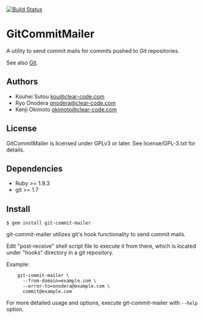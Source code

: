 [![Build Status](https://travis-ci.org/clear-code/git-commit-mailer.svg?branch=master)](https://travis-ci.org/clear-code/git-commit-mailer)

# GitCommitMailer

A utility to send commit mails for commits pushed to Git repositories.

See also [Git](http://git-scm.com/).

## Authors

* Kouhei Sutou <kou@clear-code.com>
* Ryo Onodera <onodera@clear-code.com>
* Kenji Okimoto <okimoto@clear-code.com>

## License

GitCommitMailer is licensed under GPLv3 or later. See
license/GPL-3.txt for details.

## Dependencies

* Ruby >= 1.9.3
* git >= 1.7

## Install

~~~
$ gem install git-commit-mailer
~~~

git-commit-mailer utilizes git's hook functionality to send
commit mails.

Edit "post-receive" shell script file to execute it from there,
which is located under "hooks" directory in a git repository.

Example:

~~~
    git-commit-mailer \
      --from-domain=example.com \
      --error-to=onodera@example.com \
      commit@example.com
~~~

For more detailed usage and options, execute git-commit-mailer
with `--help` option.
